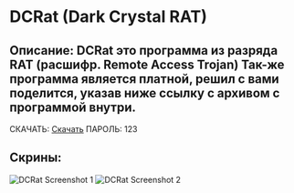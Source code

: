 # DCRat (Dark Crystal RAT)

## Описание: **DCRat** это программа из разряда **RAT** (расшифр. **R**emote **A**ccess **T**rojan) Так-же программа является **платной**, решил с вами поделится, указав ниже ссылку с архивом с программой внутри.

СКАЧАТЬ:
[Скачать](https://mega.nz/file/EVAkAAwb#pV0xu3ME3Q_uuAKDqPbjJFwGQyOzj_nUsJGi3jL8Md4)
ПАРОЛЬ: 123

## Скрины:
![DCRat Screenshot 1](https://i.imgur.com/mjg7q9z.png)
![DCRat Screenshot 2](https://i.imgur.com/3uejp7p.png)
